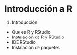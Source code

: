 # Introducción a R

1. Introducción
  - Que es R y RStudio
  - Instalación de R y RStudio
  - IDE RStudio
  - Instalación de paquetes